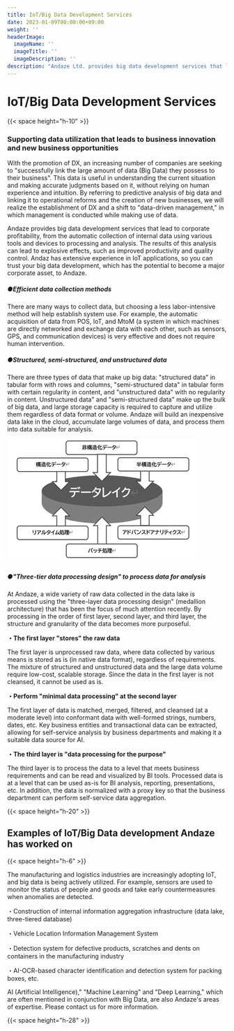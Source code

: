 ```yaml
---
title: IoT/Big Data Development Services
date: 2023-01-09T00:00:00+09:00
weight: ''
headerImage:
  imageName: ''
  imageTitle: ''
  imageDescription: ''
description: "Andaze Ltd. provides big data development services that lead to corporate profitability, from automatic collection of in-house data using various tools and devices to processing and analysis. Andaze has a wealth of experience in IoT applications, so you can trust your big data development, which has the potential to become a major corporate asset, to Andaze."
---
```

# **IoT/Big Data Development Services**

{{< space height="h-10" >}}

### Supporting data utilization that leads to business innovation and new business opportunities

With the promotion of DX, an increasing number of companies are seeking to "successfully link the large amount of data (Big Data) they possess to their business". This data is useful in understanding the current situation and making accurate judgments based on it, without relying on human experience and intuition. By referring to predictive analysis of big data and linking it to operational reforms and the creation of new businesses, we will realize the establishment of DX and a shift to "data-driven management," in which management is conducted while making use of data.

Andaze provides big data development services that lead to corporate profitability, from the automatic collection of internal data using various tools and devices to processing and analysis. The results of this analysis can lead to explosive effects, such as improved productivity and quality control. Andaz has extensive experience in IoT applications, so you can trust your big data development, which has the potential to become a major corporate asset, to Andaze.

##### ●Efficient data collection methods

There are many ways to collect data, but choosing a less labor-intensive method will help establish system use. For example, the automatic acquisition of data from POS, IoT, and MtoM (a system in which machines are directly networked and exchange data with each other, such as sensors, GPS, and communication devices) is very effective and does not require human intervention.

##### ●Structured, semi-structured, and unstructured data

There are three types of data that make up big data: "structured data" in tabular form with rows and columns, "semi-structured data" in tabular form with certain regularity in content, and "unstructured data" with no regularity in content. Unstructured data" and "semi-structured data" make up the bulk of big data, and large storage capacity is required to capture and utilize them regardless of data format or volume. Andaze will build an inexpensive data lake in the cloud, accumulate large volumes of data, and process them into data suitable for analysis.

![](/2.png)

##### ●"Three-tier data processing design" to process data for analysis

At Andaze, a wide variety of raw data collected in the data lake is processed using the "three-layer data processing design" (medallion architecture) that has been the focus of much attention recently. By processing in the order of first layer, second layer, and third layer, the structure and granularity of the data becomes more purposeful.

**・The first layer "stores" the raw data**

The first layer is unprocessed raw data, where data collected by various means is stored as is (in native data format), regardless of requirements. The mixture of structured and unstructured data and the large data volume require low-cost, scalable storage. Since the data in the first layer is not cleansed, it cannot be used as is.

**・Perform "minimal data processing" at the second layer**

The first layer of data is matched, merged, filtered, and cleansed (at a moderate level) into conformant data with well-formed strings, numbers, dates, etc. Key business entities and transactional data can be extracted, allowing for self-service analysis by business departments and making it a suitable data source for AI.

**・The third layer is "data processing for the purpose"**

The third layer is to process the data to a level that meets business requirements and can be read and visualized by BI tools. Processed data is at a level that can be used as-is for BI analysis, reporting, presentations, etc. In addition, the data is normalized with a proxy key so that the business department can perform self-service data aggregation.

{{< space height="h-20" >}}

## Examples of IoT/Big Data development Andaze has worked on

{{< space height="h-6" >}}

The manufacturing and logistics industries are increasingly adopting IoT, and big data is being actively utilized. For example, sensors are used to monitor the status of people and goods and take early countermeasures when anomalies are detected.

・Construction of internal information aggregation infrastructure (data lake, three-tiered database)

・Vehicle Location Information Management System

・Detection system for defective products, scratches and dents on containers in the manufacturing industry

・AI-OCR-based character identification and detection system for packing boxes, etc.

AI (Artificial Intelligence)," "Machine Learning" and "Deep Learning," which are often mentioned in conjunction with Big Data, are also Andaze's areas of expertise. Please contact us for more information.

{{< space height="h-28" >}}